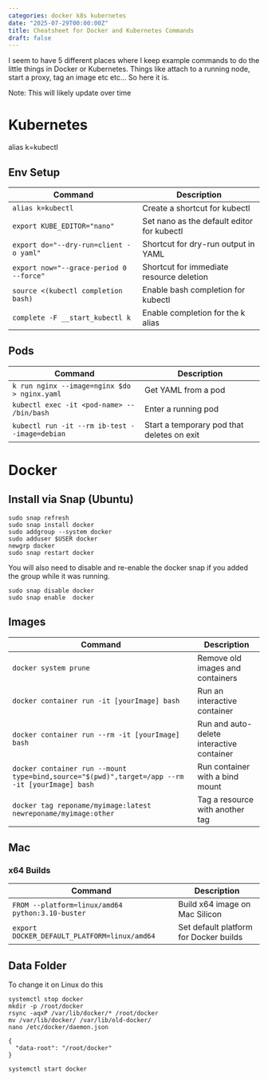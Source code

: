 ```yaml
---
categories: docker k8s kubernetes
date: "2025-07-29T00:00:00Z"
title: Cheatsheet for Docker and Kubernetes Commands
draft: false
---
```


I seem to have 5 different places where I keep example commands to do the little things in Docker or Kubernetes. Things like attach to a running node, start a proxy, tag an image etc etc... So here it is.

Note: This will likely update over time

# Kubernetes

alias k=kubectl

## Env Setup

| Command | Description |
|---------|-------------|
| `alias k=kubectl` | Create a shortcut for kubectl |
| `export KUBE_EDITOR="nano"` | Set nano as the default editor for kubectl |
| `export do="--dry-run=client -o yaml"` | Shortcut for dry-run output in YAML |
| `export now="--grace-period 0 --force"` | Shortcut for immediate resource deletion |
| `source <(kubectl completion bash)` | Enable bash completion for kubectl |
| `complete -F __start_kubectl k` | Enable completion for the k alias |

## Pods

| Command | Description |
|---------|-------------|
| `k run nginx --image=nginx $do > nginx.yaml` | Get YAML from a pod |
| `kubectl exec -it <pod-name> -- /bin/bash` | Enter a running pod |
| `kubectl run -it --rm ib-test --image=debian` | Start a temporary pod that deletes on exit |


# Docker


## Install via Snap (Ubuntu)

```
sudo snap refresh
sudo snap install docker
sudo addgroup --system docker
sudo adduser $USER docker
newgrp docker
sudo snap restart docker
```

You will also need to disable and re-enable the docker snap if you added the group while it was running.
```
sudo snap disable docker
sudo snap enable  docker
```

## Images

| Command | Description |
|---------|-------------|
| `docker system prune` | Remove old images and containers |
| `docker container run -it [yourImage] bash` | Run an interactive container |
| `docker container run --rm -it [yourImage] bash` | Run and auto-delete interactive container |
| `docker container run --mount type=bind,source="$(pwd)",target=/app --rm -it [yourImage] bash` | Run container with a bind mount |
| `docker tag reponame/myimage:latest newreponame/myimage:other` | Tag a resource with another tag |

## Mac

### x64 Builds 

| Command | Description |
|---------|-------------|
| `FROM --platform=linux/amd64 python:3.10-buster` | Build x64 image on Mac Silicon |
| `export DOCKER_DEFAULT_PLATFORM=linux/amd64` | Set default platform for Docker builds |

## Data Folder
To change it on Linux do this

```
systemctl stop docker
mkdir -p /root/docker
rsync -aqxP /var/lib/docker/* /root/docker
mv /var/lib/docker/ /var/lib/old-docker/
nano /etc/docker/daemon.json

{
  "data-root": "/root/docker"
}

systemctl start docker
```